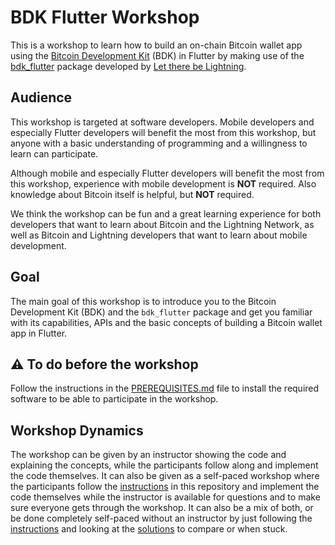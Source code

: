 # BDK Flutter Workshop

This is a workshop to learn how to build an on-chain Bitcoin wallet app using the [Bitcoin Development Kit](https://bitcoindevkit.org) (BDK) in Flutter by making use of the [bdk_flutter](https://pub.dev/packages/bdk_flutter) package developed by [Let there be Lightning](https://ltbl.io).

## Audience

This workshop is targeted at software developers.
Mobile developers and especially Flutter developers will benefit the most from this workshop, but anyone with a basic understanding of programming and a willingness to learn can participate.

Although mobile and especially Flutter developers will benefit the most from this workshop, experience with mobile development is **NOT** required.
Also knowledge about Bitcoin itself is helpful, but **NOT** required.

We think the workshop can be fun and a great learning experience for both developers that want to learn about Bitcoin and the Lightning Network, as well as Bitcoin and Lightning developers that want to learn about mobile development.

## Goal

The main goal of this workshop is to introduce you to the Bitcoin Development Kit (BDK) and the `bdk_flutter` package and get you familiar with its capabilities, APIs and the basic concepts of building a Bitcoin wallet app in Flutter.

## ⚠️ To do before the workshop

Follow the instructions in the [PREREQUISITES.md](PREREQUISITES.md) file to install the required software to be able to participate in the workshop.

## Workshop Dynamics

The workshop can be given by an instructor showing the code and explaining the concepts, while the participants follow along and implement the code themselves.
It can also be given as a self-paced workshop where the participants follow the [instructions](INSTRUCTIONS.md) in this repository and implement the code themselves while the instructor is available for questions and to make sure everyone gets through the workshop.
It can also be a mix of both, or be done completely self-paced without an instructor by just following the [instructions](INSTRUCTIONS.md) and looking at the [solutions](SOLUTIONS.md) to compare or when stuck.
